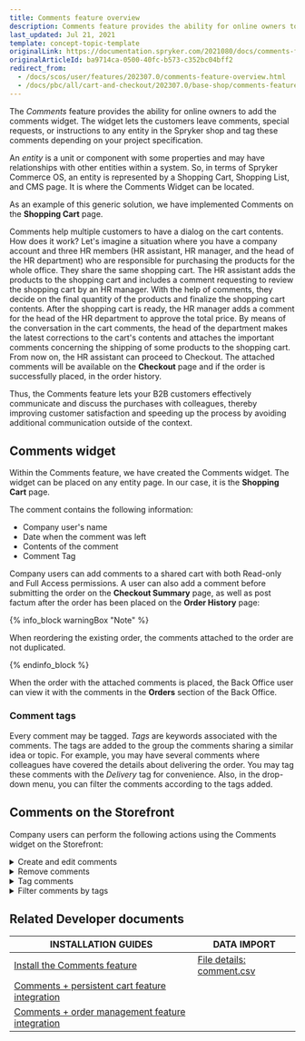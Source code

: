 ```yaml
---
title: Comments feature overview
description: Comments feature provides the ability for online owners to add Comments Widget that  lets the customers leave comments or special requests.
last_updated: Jul 21, 2021
template: concept-topic-template
originalLink: https://documentation.spryker.com/2021080/docs/comments-feature-overview
originalArticleId: ba9714ca-0500-40fc-b573-c352bc04bff2
redirect_from:
  - /docs/scos/user/features/202307.0/comments-feature-overview.html
  - /docs/pbc/all/cart-and-checkout/202307.0/base-shop/comments-feature-overview.html
---
```


The *Comments* feature provides the ability for online owners to add the comments widget. The widget lets the customers leave comments, special requests, or instructions to any entity in the Spryker shop and tag these comments depending on your project specification.

An *entity* is a unit or component with some properties and may have relationships with other entities within a system. So, in terms of Spryker Commerce OS, an entity is represented by a Shopping Cart, Shopping List, and CMS page. It is where the Comments Widget can be located.

As an example of this generic solution, we have implemented Comments on the **Shopping Cart** page.

Comments help multiple customers to have a dialog on the cart contents. How does it work? Let's imagine a situation where you have a company account and three HR members (HR assistant, HR manager, and the head of the HR department) who are responsible for purchasing the products for the whole office. They share the same shopping cart. The HR assistant adds the products to the shopping cart and includes a comment requesting to review the shopping cart by an HR manager. With the help of comments, they decide on the final quantity of the products and finalize the shopping cart contents. After the shopping cart is ready, the HR manager adds a comment for the head of the HR department to approve the total price. By means of the conversation in the cart comments, the head of the department makes the latest corrections to the cart's contents and attaches the important comments concerning the shipping of some products to the shopping cart. From now on, the HR assistant can proceed to Checkout. The attached comments will be available on the **Checkout** page and if the order is successfully placed, in the order history.

Thus, the Comments feature lets your B2B customers effectively communicate and discuss the purchases with colleagues, thereby improving customer satisfaction and speeding up the process by avoiding additional communication outside of the context.

## Comments widget

Within the Comments feature, we have created the Comments widget. The widget can be placed on any entity page. In our case, it is the **Shopping Cart** page.

The comment contains the following information:

* Company user's name
* Date when the comment was left
* Contents of the comment
* Comment Tag

Company users can add comments to a shared cart with both Read-only and Full Access permissions. A user can also add a comment before submitting the order on the **Checkout Summary** page, as well as post factum after the order has been placed on the **Order History** page:

{% info_block warningBox "Note" %}

When reordering the existing order, the comments attached to the order are not duplicated.

{% endinfo_block %}

When the order with the attached comments is placed, the Back Office user can view it with the comments in the  **Orders** section of the Back Office.

### Comment tags

Every comment may be tagged. *Tags* are keywords associated with the comments. The tags are added to the group the comments sharing a similar idea or topic. For example, you may have several comments where colleagues have covered the details about delivering the order. You may tag these comments with the *Delivery* tag for convenience. Also, in the drop-down menu, you can filter the comments according to the tags added.

## Comments on the Storefront
Company users can perform the following actions using the Comments widget on the Storefront:
<details>
<summary markdown='span'>Create and edit comments</summary>

![image](https://spryker.s3.eu-central-1.amazonaws.com/docs/Features/Mailing+&+Communication/Comments/creating-and-editing-comments.gif)

</details>

<details>
<summary markdown='span'>Remove comments</summary>

![image](https://spryker.s3.eu-central-1.amazonaws.com/docs/Features/Mailing+&+Communication/Comments/removing-comments.gif)
</details>

<details>
<summary markdown='span'>Tag comments</summary>

![image](https://spryker.s3.eu-central-1.amazonaws.com/docs/Features/Mailing+&+Communication/Comments/adding-tags.gif)

</details>

<details>
<summary markdown='span'>Filter comments by tags</summary>

![image](https://spryker.s3.eu-central-1.amazonaws.com/docs/Features/Mailing+&+Communication/Comments/filtering-tags.gif)
</details>

## Related Developer documents

|INSTALLATION GUIDES  | DATA IMPORT |
|---------|---------|
| [Install the Comments feature](/docs/pbc/all/cart-and-checkout/{{site.version}}/base-shop/install-and-upgrade/install-features/install-the-comments-feature.html)  | [File details: comment.csv](/docs/pbc/all/cart-and-checkout/{{site.version}}/base-shop/import-and-export-data/import-file-details-comment.csv.html)  |
| [Comments + persistent cart feature integration](/docs/pbc/all/cart-and-checkout/{{site.version}}/base-shop/install-and-upgrade/install-features/install-the-comments-persistent-cart-feature.html) |
| [Comments + order management feature integration](/docs/scos/dev/feature-integration-guides/{{site.version}}/comments-order-management-feature-integration.html) |
